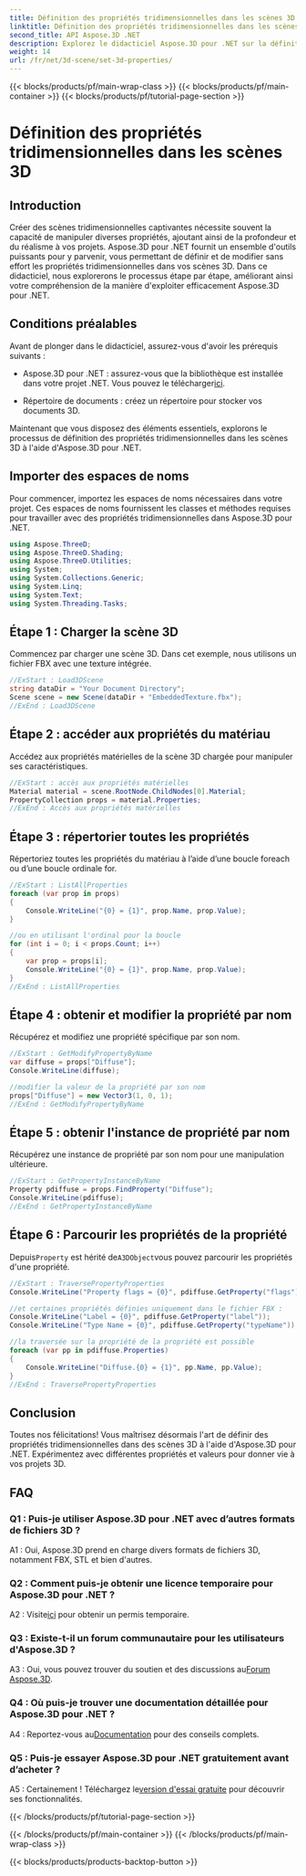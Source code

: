 ```yaml
---
title: Définition des propriétés tridimensionnelles dans les scènes 3D
linktitle: Définition des propriétés tridimensionnelles dans les scènes 3D
second_title: API Aspose.3D .NET
description: Explorez le didacticiel Aspose.3D pour .NET sur la définition des propriétés 3D. Apprenez étape par étape avec des exemples de code. Élevez vos compétences en manipulation de scènes 3D.
weight: 14
url: /fr/net/3d-scene/set-3d-properties/
---
```


{{< blocks/products/pf/main-wrap-class >}}
{{< blocks/products/pf/main-container >}}
{{< blocks/products/pf/tutorial-page-section >}}

# Définition des propriétés tridimensionnelles dans les scènes 3D

## Introduction

Créer des scènes tridimensionnelles captivantes nécessite souvent la capacité de manipuler diverses propriétés, ajoutant ainsi de la profondeur et du réalisme à vos projets. Aspose.3D pour .NET fournit un ensemble d'outils puissants pour y parvenir, vous permettant de définir et de modifier sans effort les propriétés tridimensionnelles dans vos scènes 3D. Dans ce didacticiel, nous explorerons le processus étape par étape, améliorant ainsi votre compréhension de la manière d'exploiter efficacement Aspose.3D pour .NET.

## Conditions préalables

Avant de plonger dans le didacticiel, assurez-vous d'avoir les prérequis suivants :

-  Aspose.3D pour .NET : assurez-vous que la bibliothèque est installée dans votre projet .NET. Vous pouvez le télécharger[ici](https://releases.aspose.com/3d/net/).

- Répertoire de documents : créez un répertoire pour stocker vos documents 3D.

Maintenant que vous disposez des éléments essentiels, explorons le processus de définition des propriétés tridimensionnelles dans les scènes 3D à l'aide d'Aspose.3D pour .NET.

## Importer des espaces de noms

Pour commencer, importez les espaces de noms nécessaires dans votre projet. Ces espaces de noms fournissent les classes et méthodes requises pour travailler avec des propriétés tridimensionnelles dans Aspose.3D pour .NET.

```csharp
using Aspose.ThreeD;
using Aspose.ThreeD.Shading;
using Aspose.ThreeD.Utilities;
using System;
using System.Collections.Generic;
using System.Linq;
using System.Text;
using System.Threading.Tasks;
```

## Étape 1 : Charger la scène 3D

Commencez par charger une scène 3D. Dans cet exemple, nous utilisons un fichier FBX avec une texture intégrée.

```csharp
//ExStart : Load3DScene
string dataDir = "Your Document Directory";
Scene scene = new Scene(dataDir + "EmbeddedTexture.fbx");
//ExEnd : Load3DScene
```

## Étape 2 : accéder aux propriétés du matériau

Accédez aux propriétés matérielles de la scène 3D chargée pour manipuler ses caractéristiques.

```csharp
//ExStart : accès aux propriétés matérielles
Material material = scene.RootNode.ChildNodes[0].Material;
PropertyCollection props = material.Properties;
//ExEnd : Accès aux propriétés matérielles
```

## Étape 3 : répertorier toutes les propriétés

Répertoriez toutes les propriétés du matériau à l’aide d’une boucle foreach ou d’une boucle ordinale for.

```csharp
//ExStart : ListAllProperties
foreach (var prop in props)
{
    Console.WriteLine("{0} = {1}", prop.Name, prop.Value);
}

//ou en utilisant l'ordinal pour la boucle
for (int i = 0; i < props.Count; i++)
{
    var prop = props[i];
    Console.WriteLine("{0} = {1}", prop.Name, prop.Value);
}
//ExEnd : ListAllProperties
```

## Étape 4 : obtenir et modifier la propriété par nom

Récupérez et modifiez une propriété spécifique par son nom.

```csharp
//ExStart : GetModifyPropertyByName
var diffuse = props["Diffuse"];
Console.WriteLine(diffuse);

//modifier la valeur de la propriété par son nom
props["Diffuse"] = new Vector3(1, 0, 1);
//ExEnd : GetModifyPropertyByName
```

## Étape 5 : obtenir l'instance de propriété par nom

Récupérez une instance de propriété par son nom pour une manipulation ultérieure.

```csharp
//ExStart : GetPropertyInstanceByName
Property pdiffuse = props.FindProperty("Diffuse");
Console.WriteLine(pdiffuse);
//ExEnd : GetPropertyInstanceByName
```

## Étape 6 : Parcourir les propriétés de la propriété

 Depuis`Property` est hérité de`A3DObject`vous pouvez parcourir les propriétés d'une propriété.

```csharp
//ExStart : TraversePropertyProperties
Console.WriteLine("Property flags = {0}", pdiffuse.GetProperty("flags"));

//et certaines propriétés définies uniquement dans le fichier FBX :
Console.WriteLine("Label = {0}", pdiffuse.GetProperty("label"));
Console.WriteLine("Type Name = {0}", pdiffuse.GetProperty("typeName"));

//la traversée sur la propriété de la propriété est possible
foreach (var pp in pdiffuse.Properties)
{
    Console.WriteLine("Diffuse.{0} = {1}", pp.Name, pp.Value);
}
//ExEnd : TraversePropertyProperties
```

## Conclusion

Toutes nos félicitations! Vous maîtrisez désormais l'art de définir des propriétés tridimensionnelles dans des scènes 3D à l'aide d'Aspose.3D pour .NET. Expérimentez avec différentes propriétés et valeurs pour donner vie à vos projets 3D.

## FAQ

### Q1 : Puis-je utiliser Aspose.3D pour .NET avec d’autres formats de fichiers 3D ?

A1 : Oui, Aspose.3D prend en charge divers formats de fichiers 3D, notamment FBX, STL et bien d'autres.

### Q2 : Comment puis-je obtenir une licence temporaire pour Aspose.3D pour .NET ?

 A2 : Visite[ici](https://purchase.aspose.com/temporary-license/) pour obtenir un permis temporaire.

### Q3 : Existe-t-il un forum communautaire pour les utilisateurs d'Aspose.3D ?

 A3 : Oui, vous pouvez trouver du soutien et des discussions au[Forum Aspose.3D](https://forum.aspose.com/c/3d/18).

### Q4 : Où puis-je trouver une documentation détaillée pour Aspose.3D pour .NET ?

 A4 : Reportez-vous au[Documentation](https://reference.aspose.com/3d/net/) pour des conseils complets.

### Q5 : Puis-je essayer Aspose.3D pour .NET gratuitement avant d’acheter ?

 A5 : Certainement ! Téléchargez le[version d'essai gratuite](https://releases.aspose.com/) pour découvrir ses fonctionnalités.

{{< /blocks/products/pf/tutorial-page-section >}}

{{< /blocks/products/pf/main-container >}}
{{< /blocks/products/pf/main-wrap-class >}}

{{< blocks/products/products-backtop-button >}}
